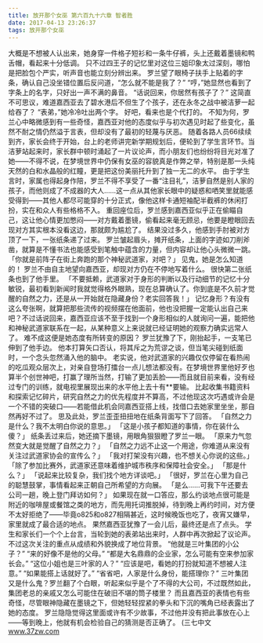 ```yaml
---
title: 放开那个女巫 第六百九十六章 智者胜
date: 2017-04-13 23:26:37
tags: 放开那个女巫
---
```


大概是不想被人认出来，她身穿一件格子短衫和一条牛仔裤，头上还戴着墨镜和鸭舌帽，看起来十分低调。 只不过四王子的记忆里对这位三姐印象太过深刻，哪怕是把脸包个严实，听声音也能立刻分辨出来。
罗兰望了眼椅子扶手上贴着的字条，确认自己没坐错位置后反问道，“怎么就不能是我了？”
“哼，”她显然也看到了字条上的名字，只好出一声不满的鼻音。
“话说回来，你居然有孩子了？”
这简直不可思议，难道嘉西亚去了碧水港后不但生了个孩子，还在永冬之战中被洁萝一起给吞了？
“表弟，”她冷冷吐出两个字。
好吧，看来也是个代打的。
不知为何，罗兰心中略微感到有一些奇怪，嘉西亚对他的态度似乎与初次遇见时起了些变化，虽然不耐之情仍然溢于言表，但却没有了最初的轻蔑与厌恶。
随着各路人员66续续到齐，家长会终于开始，台上的老师讲完新学期规划后，便轮到了学生言环节。当洁萝站起来时，家长群中顿时涌起了一片议论声，而小朋友们也纷纷将目光对准了她——不得不说，在梦境世界中仍保有女巫的容貌真是作弊之举，特别是那一头纯天然的白和水晶般的红瞳，更是把这份美丽托升到了独一无二的水平。
由于学生言时，家属也得起身作陪，罗兰不得不享受了一番“注目礼”，洁萝自然是别人家的孩子，而他则成了不成器的大人……这一点从其他家长眼中的疑惑和哂笑里就能感受得到——其他人都尽可能穿的十分正式，像他这样卡通短袖配半截裤的休闲打扮，实在和众人有些格格不入。
重回座位后，罗兰感到嘉西亚似乎正在偷瞄自己，这让他心情更加憋闷——对方戴着墨镜，偷看起来毫无顾忌，他要是瞪眼回去现对方其实根本没看这边，那就颇为尴尬了。
结果没过多久，他感到手肘被对方顶了一下，一张纸条递了过来。
罗兰皱起眉头，摊开纸条，上面的字迹如刀削斧凿，就算是不懂书法也能感受到笔触中蕴含的力量，但内容却让他心头微微一跳。
「你就是前阵子在街上奔跑的那个神秘武道家，对吧？」
见鬼，她是怎么知道的！
罗兰不由自主地望向嘉西亚，却现对方仍在不停地写着什么。
很快第二张纸条也到了他手里。
「不要抵赖，武道家对于身形的判断以及行动细节的记忆十分敏锐，最初看到新闻时我就觉得格外眼熟，现在总算确认了。你到底是不久前才觉醒的自然之力，还是从一开始就在隐藏身份？老实回答我！」
记忆身形？有没有这么夸张啊，就算把那些流传的视频摆在他面前，他也没把握一定能认出自己来吧？不过话说回来，嘉西亚应该不至于找到一个身形相似的人就询问一遍，能把他和神秘武道家联系在一起，从某种意义上来说就已经证明她的观察力确实远常人了。
难不成这便是她态度有所转变的原因？
罗兰犹豫了下，刚抬起手，一支笔已伸到了他手边。
他本打算矢口否认，将其斥之为荒谬之谈，但当笔尖碰到纸面时，一个念头忽然涌入他的脑中。
老实说，他对武道家的兴趣仅仅停留在看热闹的吃瓜观众层次上，对亲自登场打擂台一点儿想法都没有。在梦境世界里他好歹也算半个创世神吧，打赢了理所当然，打输了更加丢脸——而且就目前来看，没有经过专门的训练，就电视里展现出来的水平他上去十有**要输。
比起收集书籍资料和探索记忆碎片，研究自然之力的优先程度并不算高，不过他现这次巧遇或许会是一个不错的突破口——若能借此机会同嘉西亚搭上线，找借口去她家里坐坐，那自然再好不过了。
思及此处，罗兰歪歪扭扭地在纸条背面写下了回答。
「自然之力是什么？我不太明白你说的意思。」
「这是小孩子都知道的事情，你在装什么傻？」
纸条丢过来后，她还摘下墨镜，用眼角狠狠瞪了罗兰一眼。
「原来力气忽然变大就是觉醒了自然之力？」
「自然之力远不止这一个用途，你难道从来没有关注过武道家协会的宣传么？」
「我对打架没有兴趣，也不想关心你说的这些。」
「除了参加比赛外，武道家还意味着维护城市秩序和保障社会安全。」
「那是什么？」
「说起来比较复杂，我们找个地方详谈吧。」
「很好，罗兰在心里为自己的聪慧鼓掌，事情看起来正朝自己所希望的方向展。
「是么……可我下午还要去公司一趟，晚上登门拜访如何？」
如果现在就一口答应，那么约谈地点很可能是附近的咖啡屋或餐馆之类的地方，而先用托词推脱掉，待到晚上再约时间，对方便不太好拒绝了——毕竟o825和o827相隔甚近，这时候晚饭也吃了，夜宵又嫌早，家里就成了最合适的地点。
果然嘉西亚犹豫了一会儿后，最终还是点了点头。
学生和家长们一个个上台言，当轮到她的表弟站出来时，人群中再次掀起了议论声。
不过这次关注的重点从成绩和外貌换成了地位背景。
“他就是三叶集团的小公子？”
“来的好像不是他的父母。”
“都是大名鼎鼎的企业家，怎么可能有空来参加家长会。”
“这位小姐也是三叶家的人？”
“应该是吧，看她的打扮就知道不想被人注意。”
“如果能搭上话就好了。”
“省省吧，人家是什么身份，能搭理你？”
三叶集团又是什么鬼？罗兰翻了个白眼，听起来似乎是个了不得的大公司，不过既然如此，集团老总的亲戚又怎么可能住在破旧不堪的筒子楼里？
而且嘉西亚的表情也有些奇怪，尽管眼神隐藏在墨镜之下，但她轻轻捏紧的拳头和下沉的嘴角已经表露出了她的态度。
罗兰隐隐觉得这里面或许有不少故事，不过他并没有把此事放在心上——等到晚上，他就有机会检验自己的猜测是否正确了。
(三七中文 www.37zw.com
